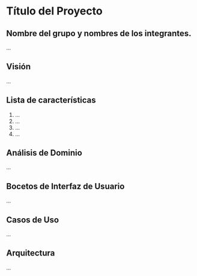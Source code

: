# Título del Proyecto

## Nombre del grupo y nombres de los integrantes.

...

## Visión 

...

## Lista de características

1. ...
2. ...
3. ...
4. ...

## Análisis de Dominio

...

## Bocetos de Interfaz de Usuario

...

## Casos de Uso

...

## Arquitectura

...
